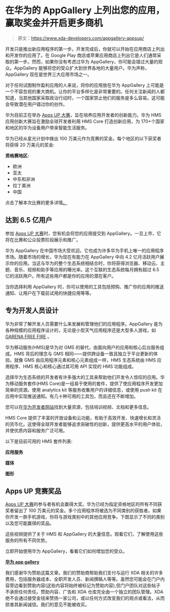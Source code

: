 # 在华为的 AppGallery 上列出您的应用，赢取奖金并开启更多商机

> 原文：<https://www.xda-developers.com/appgallery-appsup/>

开发只是推出新应用程序的第一步。开发完成后，你就可以开始在应用商店上列出和开发你的应用了。在 Google Play 商店或苹果应用商店上列出它是人们通常采取的第一步。然而，如果你没有考虑过华为 AppGallery，你可能会错过大量的观众。AppGallery 能够将您的受众扩大到世界各地的大量用户。华为声称，AppGallery 现在是世界三大应用市场之一。

对于任何试图制作盈利应用的人来说，将你的应用放在华为 AppGallery 上可能是一个不容忽视的重大商机。让你的平台多样化是非常重要的。任何关注新闻的人都知道，当其他国家采取政治行动时，一个国家禁止他们的服务是多么容易。这可能会导致潜在用户错过你的创作。

华为目前正在举办 [Apps UP 大赛](https://developer.huawei.com/consumer/en/activity/digixActivity/digixdetail/101592474457998399)，旨在培养应用开发者的创新能力。华为 HMS 应用创新大赛旨在激励全球开发者利用 HMS Core 打造创新应用，为 170+个国家和地区的华为设备用户带来智能生活服务。

华为已经从星光计划中拨出 100 万美元作为竞赛的奖金。每个地区的以下获奖者将获得 20 万美元的奖金:

**资格赛地区:**

*   欧洲
*   亚太
*   中东和非洲
*   拉丁美洲
*   中国

点击了解本次比赛的更多详情[。](https://developer.huawei.com/consumer/en/activity/digixActivity/digixdetail/101592474457998399)

## 达到 6.5 亿用户

参加 [Apps UP 大赛](https://developer.huawei.com/consumer/en/activity/digixActivity/digixdetail/101592474457998399)时，您有机会将您的应用提交到 AppGallery。一旦上市，它将在比赛和公众投票阶段展示和推广。

华为 AppGallery 在中国市场大受欢迎。它也成为许多华为手机上唯一的应用程序市场。随着市场的增长，华为现在有能力在 AppGallery 中向 4.2 亿月活跃用户展示你的应用。当这与华为的整个生态系统相结合时，你将获得浏览器、移动云、主题、音乐、视频和助手等应用的曝光率。这个互联的生态系统每月拥有超过 6.5 亿的活跃用户。所有这些用户都是你的应用的潜在客户。

当你选择利用 AppGallery 时，你可以使用的工具包括预购、推广你的应用的推送通知、让用户在下载前试用的快捷应用等等。

## 专为开发人员设计

华为非常了解开发人员需要什么来发展和管理他们的应用程序。AppGallery 是为各种规模的应用程序设计的，无论是小型天气应用程序还是大型多人游戏，如 [GARENA FREE FIRE](https://appgallery5.huawei.com/#/app/C100886055) 。

华为移动服务(HMS)是华为对 GMS 的替代，由面向用户的应用和核心后台服务组成。HMS 背后的理念与 GMS 相同——提供跨设备一致且独立于平台更新的体验。就像 GMS 由应用程序元素和核心元素组成一样，HMS 生态系统由 HMS 应用程序、HMS 核心和核心通过其可用 API 实现的 HMS 功能组成。

选择华为生态系统的开发者有许多强大的工具来帮助他们开发令人惊叹的应用。华为移动服务套件(HMS Core)是一组易于使用的套件，提供了使应用程序开发更加简单的资源。使用 analytics kit 等服务收集用户的详细信息，或使用 push kit 在应用中实现推送通知。有几十种可用的工具包，而且还在不断增加。

您可以在[华为开发者网站](https://developer.huawei.com/consumer/en/training/)找到大量资源，包括培训视频、文档和更多信息。

HMS Core 提供了丰富的开放设备和云功能，有助于高效开发、快速增长和灵活的货币化。这使得全球开发者能够追求突破性的创新，提供更高水平的用户体验，并使优质内容和服务广泛可用。

以下是目前可用的 HMS 套件列表:

**应用服务**

**媒体**

**图形**

## Apps UP 竞赛奖品

[Apps UP 大赛](https://developer.huawei.com/consumer/en/activity/digixActivity/digixdetail/101592474457998399)的参与者有机会赢得大奖。华为已经为指定资格地区的所有不同获奖者留出了 100 万美元的奖金。多个应用程序将被选为不同类别的获胜者。如果你开发一款手机游戏，你将与游戏类别中的其他应用竞争。下图显示了不同的类别以及您可能赢得的奖品。

这些视频提供了关于 HMS 和 AppGallery 的大量信息。观看它们，了解使用这些服务的所有不同优势。

立即开始使用华为 AppGallery，看看它们如何增加您的受众。

[**华为 app gallery**](https://huaweimobileservices.com/appgallery/)

我们感谢华为赞助这篇文章。我们的赞助商帮助我们支付与运行 XDA 相关的许多费用，包括服务器成本、全职开发人员、新闻撰稿人等等。虽然您可能会在门户内容旁边看到赞助内容(这些内容将始终被标记为赞助内容),但门户团队对这些帖子不承担任何责任。赞助内容、广告和 XDA 仓库完全由一个独立的团队管理。XDA 绝不会通过接受金钱来赞扬一家公司，或以任何方式改变我们的观点或看法，从而损害其新闻诚信。我们的意见不能被收买。